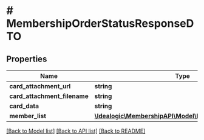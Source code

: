 # # MembershipOrderStatusResponseDTO

## Properties

Name | Type | Description | Notes
------------ | ------------- | ------------- | -------------
**card_attachment_url** | **string** |  | [optional]
**card_attachment_filename** | **string** |  | [optional]
**card_data** | **string** |  | [optional]
**member_list** | [**\Idealogic\MembershipAPI\Model\MembershipStatusDTO[]**](MembershipStatusDTO.md) |  | [optional]

[[Back to Model list]](../../README.md#models) [[Back to API list]](../../README.md#endpoints) [[Back to README]](../../README.md)
